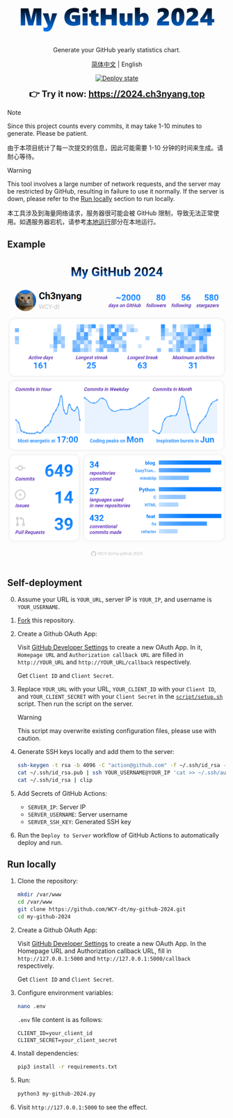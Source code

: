 <div align="center">
  <img src="logo.png" alt="logo" />

  Generate your GitHub yearly statistics chart.

  [简体中文](README_zh-CN.md) | English

  [![Deploy state](https://github.com/WCY-dt/my-github-2024/actions/workflows/deploy.yml/badge.svg)](https://github.com/WCY-dt/my-github-2024/actions/workflows/deploy.yml)

  <strong style="font-size: 20px;">👉 Try it now: <a href="https://2024.ch3nyang.top">https://2024.ch3nyang.top</a></strong>
</div>

> [!NOTE]
>
> Since this project counts every commits, it may take 1-10 minutes to generate. Please be patient.
>
> 由于本项目统计了每一次提交的信息，因此可能需要 1-10 分钟的时间来生成。请耐心等待。


> [!WARNING]
>
> This tool involves a large number of network requests, and the server may be restricted by GitHub, resulting in failure to use it normally. If the server is down, please refer to the [Run locally](#run-locally) section to run locally.
>
> 本工具涉及到海量网络请求，服务器很可能会被 GitHub 限制，导致无法正常使用。如遇服务器宕机，请参考[本地运行](README_zh-CN.md#本地运行)部分在本地运行。

## Example

![example](example.png)

## Self-deployment

0. Assume your URL is `YOUR_URL`, server IP is `YOUR_IP`, and username is `YOUR_USERNAME`.

1. [Fork](https://github.com/WCY-dt/my-github-2024/fork) this repository.

2. Create a Github OAuth App:

    Visit [GitHub Developer Settings](https://developer.github.com/settings/applications/new) to create a new OAuth App. In it, `Homepage URL` and `Authorization callback URL` are filled in `http://YOUR_URL` and `http://YOUR_URL/callback` respectively.

    Get `Client ID` and `Client Secret`.

3. Replace `YOUR_URL` with your URL, `YOUR_CLIENT_ID` with your `Client ID`, and `YOUR_CLIENT_SECRET` with your `Client Secret` in the [`script/setup.sh`](script/setup.sh) script. Then run the script on the server.

    > [!WARNING]
    >
    > This script may overwrite existing configuration files, please use with caution.

4. Generate SSH keys locally and add them to the server:

    ```bash
    ssh-keygen -t rsa -b 4096 -C "action@github.com" -f ~/.ssh/id_rsa -N ""
    cat ~/.ssh/id_rsa.pub | ssh YOUR_USERNAME@YOUR_IP 'cat >> ~/.ssh/authorized_keys'
    cat ~/.ssh/id_rsa | clip
    ```

5. Add Secrets of GitHub Actions:

    - `SERVER_IP`: Server IP
    - `SERVER_USERNAME`: Server username
    - `SERVER_SSH_KEY`: Generated SSH key

6. Run the `Deploy to Server` workflow of GitHub Actions to automatically deploy and run.

## Run locally

1. Clone the repository:

    ```bash
    mkdir /var/www
    cd /var/www
    git clone https://github.com/WCY-dt/my-github-2024.git
    cd my-github-2024
    ```

2. Create a Github OAuth App:

    Visit [GitHub Developer Settings](https://developer.github.com/settings/applications/new) to create a new OAuth App. In the Homepage URL and Authorization callback URL, fill in `http://127.0.0.1:5000` and `http://127.0.0.1:5000/callback` respectively.

    Get `Client ID` and `Client Secret`.

3. Configure environment variables:

    ```bash
    nano .env
    ```

    `.env` file content is as follows:

    ```env
    CLIENT_ID=your_client_id
    CLIENT_SECRET=your_client_secret
    ```

4. Install dependencies:

    ```bash
    pip3 install -r requirements.txt
    ```

5. Run:

    ```bash
    python3 my-github-2024.py
    ```

6. Visit `http://127.0.0.1:5000` to see the effect.
